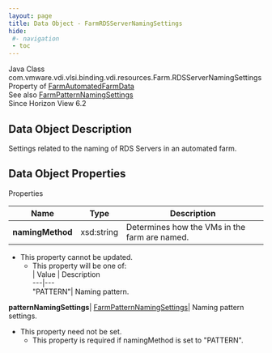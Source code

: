```yaml
---
layout: page
title: Data Object - FarmRDSServerNamingSettings
hide:
 #- navigation
 - toc
---
```






Java Class
    com.vmware.vdi.vlsi.binding.vdi.resources.Farm.RDSServerNamingSettings  
Property of
     [FarmAutomatedFarmData](vdi.resources.Farm.AutomatedFarmData.md#field_detail)  
See also
     [FarmPatternNamingSettings](vdi.resources.Farm.PatternNamingSettings.md)  
Since 
    Horizon View 6.2

## Data Object Description 

Settings related to the naming of RDS Servers in an automated farm. 

## Data Object Properties

Properties

Name |  Type |  Description   
---|---|---  
**namingMethod**|  xsd:string|  Determines how the VMs in the farm are named.   


* This property cannot be updated.
  * This property will be one of:  
|  Value |  Description   
---|---  
"PATTERN"| Naming pattern.  

  
**patternNamingSettings**| [FarmPatternNamingSettings](vdi.resources.Farm.PatternNamingSettings.md)|  Naming pattern settings.   


* This property need not be set.
  * This property is required if namingMethod is set to "PATTERN".

  
  
  
 
  
  

